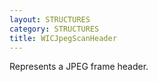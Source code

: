 ```yaml
---
layout: STRUCTURES
category: STRUCTURES
title: WICJpegScanHeader
---
```


Represents a JPEG frame header.
